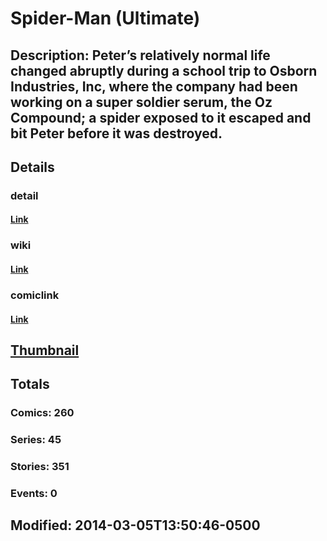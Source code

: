 # Spider-Man (Ultimate)
## Description: Peter’s relatively normal life changed abruptly during a school trip to Osborn Industries, Inc, where the company had been working on a super soldier serum, the Oz Compound; a spider exposed to it escaped and bit Peter before it was destroyed.
## Details
### detail
#### [Link](http://marvel.com/characters/54/spider-man?utm_campaign=apiRef&utm_source=225578a89fc76f3d20fbffda5d17a88d)
### wiki
#### [Link](http://marvel.com/universe/Spider-Man_(Ultimate)?utm_campaign=apiRef&utm_source=225578a89fc76f3d20fbffda5d17a88d)
### comiclink
#### [Link](http://marvel.com/comics/characters/1011010/spider-man_ultimate?utm_campaign=apiRef&utm_source=225578a89fc76f3d20fbffda5d17a88d)
## [Thumbnail](http://i.annihil.us/u/prod/marvel/i/mg/3/50/531771b4e8c60.jpg)
## Totals
### Comics: 260
### Series: 45
### Stories: 351
### Events: 0
## Modified: 2014-03-05T13:50:46-0500
